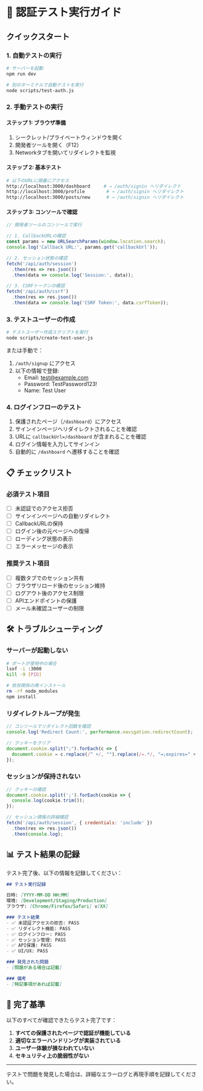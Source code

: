 # 🚀 認証テスト実行ガイド

## クイックスタート

### 1. 自動テストの実行

```bash
# サーバーを起動
npm run dev

# 別のターミナルで自動テストを実行
node scripts/test-auth.js
```

### 2. 手動テストの実行

#### ステップ 1: ブラウザ準備
1. シークレット/プライベートウィンドウを開く
2. 開発者ツールを開く（F12）
3. Networkタブを開いてリダイレクトを監視

#### ステップ 2: 基本テスト
```bash
# 以下のURLに順番にアクセス
http://localhost:3000/dashboard     # → /auth/signin へリダイレクト
http://localhost:3000/profile        # → /auth/signin へリダイレクト
http://localhost:3000/posts/new      # → /auth/signin へリダイレクト
```

#### ステップ 3: コンソールで確認
```javascript
// 開発者ツールのコンソールで実行

// 1. CallbackURLの確認
const params = new URLSearchParams(window.location.search);
console.log('Callback URL:', params.get('callbackUrl'));

// 2. セッション状態の確認
fetch('/api/auth/session')
  .then(res => res.json())
  .then(data => console.log('Session:', data));

// 3. CSRFトークンの確認
fetch('/api/auth/csrf')
  .then(res => res.json())
  .then(data => console.log('CSRF Token:', data.csrfToken));
```

### 3. テストユーザーの作成

```bash
# テストユーザー作成スクリプトを実行
node scripts/create-test-user.js
```

または手動で：
1. `/auth/signup` にアクセス
2. 以下の情報で登録:
   - Email: test@example.com
   - Password: TestPassword123!
   - Name: Test User

### 4. ログインフローのテスト

1. 保護されたページ（`/dashboard`）にアクセス
2. サインインページへリダイレクトされることを確認
3. URLに `callbackUrl=/dashboard` が含まれることを確認
4. ログイン情報を入力してサインイン
5. 自動的に `/dashboard` へ遷移することを確認

## 📋 チェックリスト

### 必須テスト項目
- [ ] 未認証でのアクセス拒否
- [ ] サインインページへの自動リダイレクト
- [ ] CallbackURLの保持
- [ ] ログイン後の元ページへの復帰
- [ ] ローディング状態の表示
- [ ] エラーメッセージの表示

### 推奨テスト項目
- [ ] 複数タブでのセッション共有
- [ ] ブラウザリロード後のセッション維持
- [ ] ログアウト後のアクセス制限
- [ ] APIエンドポイントの保護
- [ ] メール未確認ユーザーの制限

## 🛠️ トラブルシューティング

### サーバーが起動しない
```bash
# ポートが使用中の場合
lsof -i :3000
kill -9 [PID]

# 依存関係の再インストール
rm -rf node_modules
npm install
```

### リダイレクトループが発生
```javascript
// コンソールでリダイレクト回数を確認
console.log('Redirect Count:', performance.navigation.redirectCount);

// クッキーをクリア
document.cookie.split(";").forEach(c => {
  document.cookie = c.replace(/^ +/, "").replace(/=.*/, "=;expires=" + new Date().toUTCString() + ";path=/");
});
```

### セッションが保持されない
```javascript
// クッキーの確認
document.cookie.split(';').forEach(cookie => {
  console.log(cookie.trim());
});

// セッション情報の詳細確認
fetch('/api/auth/session', { credentials: 'include' })
  .then(res => res.json())
  .then(console.log);
```

## 📊 テスト結果の記録

テスト完了後、以下の情報を記録してください：

```markdown
## テスト実行記録

日時: [YYYY-MM-DD HH:MM]
環境: [Development/Staging/Production]
ブラウザ: [Chrome/Firefox/Safari] v[XX]

### テスト結果
- ✅ 未認証アクセスの拒否: PASS
- ✅ リダイレクト機能: PASS
- ✅ ログインフロー: PASS
- ✅ セッション管理: PASS
- ✅ API保護: PASS
- ✅ UI/UX: PASS

### 発見された問題
- [問題がある場合は記載]

### 備考
- [特記事項があれば記載]
```

## 🎯 完了基準

以下のすべてが確認できたらテスト完了です：

1. **すべての保護されたページで認証が機能している**
2. **適切なエラーハンドリングが実装されている**
3. **ユーザー体験が損なわれていない**
4. **セキュリティ上の脆弱性がない**

---

テストで問題を発見した場合は、詳細なエラーログと再現手順を記録してください。